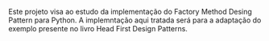 Este projeto visa ao estudo da implementação do Factory Method Desing Pattern para Python. A implemntação aqui tratada será para a adaptação do exemplo presente no livro Head First Design Patterns.